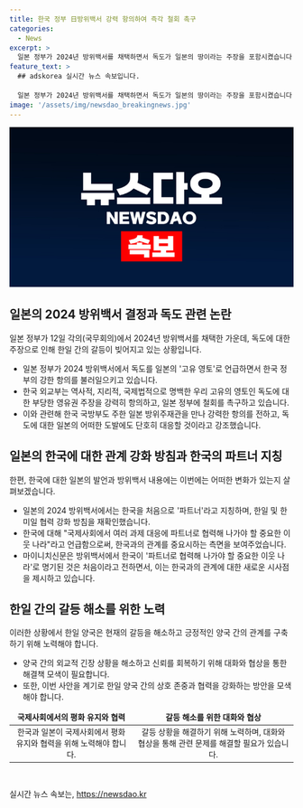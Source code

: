 ```yaml
---
title: 한국 정부 日방위백서 강력 항의하여 즉각 철회 촉구
categories:
  - News
excerpt: >
  일본 정부가 2024년 방위백서를 채택하면서 독도가 일본의 땅이라는 주장을 포함시켰습니다. 한국 외교부는 이에 강력히 항의하며, 독도에 대한 어떠한 주장도 한국의 주권에 영향을 미치지 않을 것이라고 강조했습니다. 독도에 대한 부당한 주장은 한일 관계에 도움이 되지 않으며, 일본은 한국을 파트너로 지칭하면서 한일과 한미일 협력을 강화하고자 합니다. (150자)
feature_text: >
  ## adskorea 실시간 뉴스 속보입니다.

  일본 정부가 2024년 방위백서를 채택하면서 독도가 일본의 땅이라는 주장을 포함시켰습니다. 한국 외교부는 이에 강력히 항의하며, 독도에 대한 어떠한 주장도 한국의 주권에 영향을 미치지 않을 것이라고 강조했습니다. 독도에 대한 부당한 주장은 한일 관계에 도움이 되지 않으며, 일본은 한국을 파트너로 지칭하면서 한일과 한미일 협력을 강화하고자 합니다. (150자)
image: '/assets/img/newsdao_breakingnews.jpg'
---
```


<p><img src="/assets/img/newsdao_breakingnews.jpg" alt="adskorea 속보" /></p>

<h2 data-ke-size="size26">일본의 2024 방위백서 결정과 독도 관련 논란</h2>

<p data-ke-size="size16">일본 정부가 12일 각의(국무회의)에서 2024년 방위백서를 채택한 가운데, 독도에 대한 주장으로 인해 한일 간의 갈등이 빚어지고 있는 상황입니다.</p>

<ul>
<li>일본 정부가 2024 방위백서에서 독도를 일본의 '고유 영토'로 언급하면서 한국 정부의 강한 항의를 불러일으키고 있습니다.</li>
<li>한국 외교부는 역사적, 지리적, 국제법적으로 명백한 우리 고유의 영토인 독도에 대한 부당한 영유권 주장을 강력히 항의하고, 일본 정부에 철회를 촉구하고 있습니다.</li>
<li>이와 관련해 한국 국방부도 주한 일본 방위주재관을 만나 강력한 항의를 전하고, 독도에 대한 일본의 어떠한 도발에도 단호히 대응할 것이라고 강조했습니다.</li>
</ul>

<h2 data-ke-size="size26">일본의 한국에 대한 관계 강화 방침과 한국의 파트너 지칭</h2>

<p data-ke-size="size16">한편, 한국에 대한 일본의 발언과 방위백서 내용에는 이번에는 어떠한 변화가 있는지 살펴보겠습니다.</p>

<ul>
<li>일본의 2024 방위백서에서는 한국을 처음으로 '파트너'라고 지칭하며, 한일 및 한미일 협력 강화 방침을 재확인했습니다.</li>
<li>한국에 대해 "국제사회에서 여러 과제 대응에 파트너로 협력해 나가야 할 중요한 이웃 나라"라고 언급함으로써, 한국과의 관계를 중요시하는 측면을 보여주었습니다.</li>
<li>마이니치신문은 방위백서에서 한국이 '파트너로 협력해 나가야 할 중요한 이웃 나라'로 명기된 것은 처음이라고 전하면서, 이는 한국과의 관계에 대한 새로운 시사점을 제시하고 있습니다.</li>
</ul>

<h2 data-ke-size="size26">한일 간의 갈등 해소를 위한 노력</h2>

<p data-ke-size="size16">이러한 상황에서 한일 양국은 현재의 갈등을 해소하고 긍정적인 양국 간의 관계를 구축하기 위해 노력해야 합니다.</p>

<ul>
<li>양국 간의 외교적 긴장 상황을 해소하고 신뢰를 회복하기 위해 대화와 협상을 통한 해결책 모색이 필요합니다.</li>
<li>또한, 이번 사안을 계기로 한일 양국 간의 상호 존중과 협력을 강화하는 방안을 모색해야 합니다.</li>
</ul>

<table>
<thead>
<tr>
<td style="text-align: center; height: 17px;"><b>국제사회에서의 평화 유지와 협력</b></td>
<td style="text-align: center; height: 17px;"><b>갈등 해소를 위한 대화와 협상</b></td>
</tr>
</thead>
<tbody>
<tr>
<td style="text-align: center; height: 17px;">한국과 일본이 국제사회에서 평화 유지와 협력을 위해 노력해야 합니다.</td>
<td style="text-align: center; height: 17px;">갈등 상황을 해결하기 위해 노력하며, 대화와 협상을 통해 관련 문제를 해결할 필요가 있습니다.</td>
</tr>
</tbody>
</table>

<p data-ke-size="size16">&nbsp;</p>
실시간 뉴스 속보는, <a href="https://newsdao.kr" rel="dofollow">https://newsdao.kr</a>



